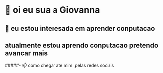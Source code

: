 # 👋 oi eu sua a Giovanna
## 👀 eu estou interesada em aprender conputacao
##  atualmente estou aprendo conputacao pretendo avancar mais
#####- 📫 como chegar ate mim ,pelas redes sociais 

<!---
gih-calixtro/gih-calixtro is a ✨ special ✨ repository because its `README.md` (this file) appears on your GitHub profile.
You can click the Preview link to take a look at your changes.
--->
